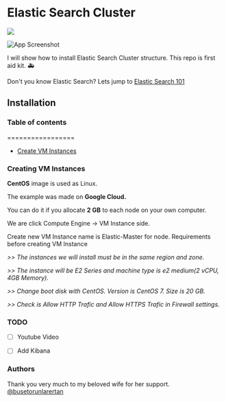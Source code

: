 # Elastic Search Cluster
[![](https://img.shields.io/badge/Documantation-1.0-brightgreen)]()

![App Screenshot](https://www.ozgurozkok.com/wp-content/uploads/2019/12/elasticsearch.png)


I will show how to install Elastic Search Cluster structure. This repo is first aid kit. :ambulance:

Don't you know Elastic Search? Lets jump to [Elastic Search 101](https://towardsdatascience.com/an-overview-on-elasticsearch-and-its-usage-e26df1d1d24a)


## Installation
### Table of contents
=================

<!--ts-->
   * [Create VM Instances](#createvminstances)

<!--te-->

### Creating VM Instances

**CentOS** image is used as Linux.

The example was made on **Google Cloud.**

You can do it if you allocate **2 GB** to each node on your own computer.

We are click Compute Engine -> VM Instance side.

Create new VM Instance name is Elastic-Master for node.
Requirements before creating VM Instance

*>> The instances we will install must be in the same region and zone.*

*>> The instance will be E2 Series and machine type is e2 medium(2 vCPU, 4GB Memory).*

*>> Change boot disk with CentOS. Version is CentOS 7. Size is 20 GB.*

*>> Check is Allow HTTP Trafic and Allow HTTPS Trafic in Firewall settings.*



























### TODO
   - [ ] Youtube Video
   - [ ] Add Kibana


### Authors
Thank you very much to my beloved wife for her support. [@busetorunlarertan](https://github.com/busetorunlarertan)

